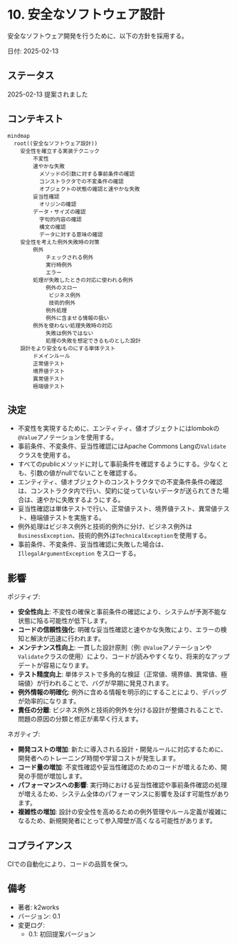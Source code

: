# 10. 安全なソフトウェア設計

安全なソフトウェア開発を行うために、以下の方針を採用する。

日付: 2025-02-13

## ステータス

2025-02-13 提案されました

## コンテキスト

```mermaid
mindmap
  root((安全なソフトウェア設計))
    安全性を確立する実装テクニック
        不変性
        速やかな失敗
          メソッドの引数に対する事前条件の確認
          コンストラクタでの不変条件の確認
          オブジェクトの状態の確認と速やかな失敗
        妥当性確認
          オリジンの確認
        データ・サイズの確認
          字句的内容の確認
          構文の確認
          データに対する意味の確認
    安全性を考えた例外失敗時の対策
        例外
            チェックされる例外
            実行時例外
            エラー
        処理が失敗したときの対応に使われる例外
            例外のスロー
             ビジネス例外
             技術的例外
            例外処理
            例外に含ませる情報の扱い
        例外を使わない処理失敗時の対応
            失敗は例外ではない
            処理の失敗を想定できるものとした設計
    設計をより安全なものにする単体テスト
        ドメインルール
        正常値テスト
        境界値テスト
        異常値テスト
        極端値テスト

```

## 決定

- 不変性を実現するために、エンティティ、値オブジェクトにはlombokの`@Value`アノテーションを使用する。
- 事前条件、不変条件、妥当性確認にはApache Commons Langの`Validate`クラスを使用する。
- すべてのpublicメソッドに対して事前条件を確認するようにする。少なくとも、引数の値がnullでないことを確認する。
- エンティティ、値オブジェクトのコンストラクタでの不変条件条件の確認は、コンストラクタ内で行い、契約に従っていないデータが送られてきた場合は、速やかに失敗するようにする。
- 妥当性確認は単体テストで行い、正常値テスト、境界値テスト、異常値テスト、極端値テストを実施する。
- 例外処理はビジネス例外と技術的例外に分け、ビジネス例外は`BusinessException`、技術的例外は`TechnicalException`を使用する。
- 事前条件、不変条件、妥当性確認に失敗した場合は、`IllegalArgumentException` をスローする。

## 影響

ポジティブ:
- **安全性向上**: 不変性の確保と事前条件の確認により、システムが予測不能な状態に陥る可能性が低下します。
- **コードの信頼性強化**: 明確な妥当性確認と速やかな失敗により、エラーの検知と解決が迅速に行われます。
- **メンテナンス性向上**: 一貫した設計原則（例: `@Value`アノテーションや`Validate`クラスの使用）により、コードが読みやすくなり、将来的なアップデートが容易になります。
- **テスト精度向上**: 単体テストで多角的な検証（正常値、境界値、異常値、極端値）が行われることで、バグが早期に発見されます。
- **例外情報の明確化**: 例外に含める情報を明示的にすることにより、デバッグが効率的になります。
- **責任の分離**: ビジネス例外と技術的例外を分ける設計が整備されることで、問題の原因の分類と修正が素早く行えます。

ネガティブ:
- **開発コストの増加**: 新たに導入される設計・開発ルールに対応するために、開発者へのトレーニング時間や学習コストが発生します。
- **コード量の増加**: 不変性確認や妥当性確認のためのコードが増えるため、開発の手間が増加します。
- **パフォーマンスへの影響**: 実行時における妥当性確認や事前条件確認の処理が増えるため、システム全体のパフォーマンスに影響を及ぼす可能性があります。
- **複雑性の増加**: 設計の安全性を高めるための例外管理やルール定義が複雑になるため、新規開発者にとって参入障壁が高くなる可能性があります。

## コプライアンス

CIでの自動化により、コードの品質を保つ。

## 備考

- 著者: k2works
- バージョン: 0.1
- 変更ログ:
    - 0.1: 初回提案バージョン
